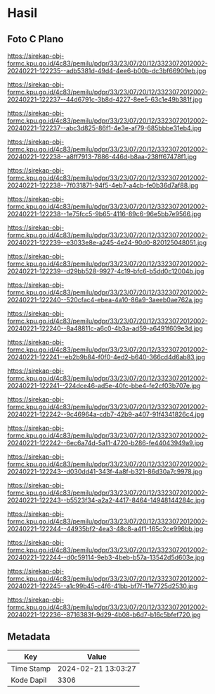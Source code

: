 # Hasil

## Foto C Plano

https://sirekap-obj-formc.kpu.go.id/4c83/pemilu/pdpr/33/23/07/20/12/3323072012002-20240221-122235--adb5381d-49d4-4ee6-b00b-dc3bf66909eb.jpg

https://sirekap-obj-formc.kpu.go.id/4c83/pemilu/pdpr/33/23/07/20/12/3323072012002-20240221-122237--44d6791c-3b8d-4227-8ee5-63c1e49b381f.jpg

https://sirekap-obj-formc.kpu.go.id/4c83/pemilu/pdpr/33/23/07/20/12/3323072012002-20240221-122237--abc3d825-86f1-4e3e-af79-685bbbe31eb4.jpg

https://sirekap-obj-formc.kpu.go.id/4c83/pemilu/pdpr/33/23/07/20/12/3323072012002-20240221-122238--a8ff7913-7886-446d-b8aa-238ff67478f1.jpg

https://sirekap-obj-formc.kpu.go.id/4c83/pemilu/pdpr/33/23/07/20/12/3323072012002-20240221-122238--7f031871-94f5-4eb7-a4cb-fe0b36d7af88.jpg

https://sirekap-obj-formc.kpu.go.id/4c83/pemilu/pdpr/33/23/07/20/12/3323072012002-20240221-122238--1e75fcc5-9b65-4116-89c6-96e5bb7e9566.jpg

https://sirekap-obj-formc.kpu.go.id/4c83/pemilu/pdpr/33/23/07/20/12/3323072012002-20240221-122239--e3033e8e-a245-4e24-90d0-820125048051.jpg

https://sirekap-obj-formc.kpu.go.id/4c83/pemilu/pdpr/33/23/07/20/12/3323072012002-20240221-122239--d29bb528-9927-4c19-bfc6-b5dd0c12004b.jpg

https://sirekap-obj-formc.kpu.go.id/4c83/pemilu/pdpr/33/23/07/20/12/3323072012002-20240221-122240--520cfac4-ebea-4a10-86a9-3aeeb0ae762a.jpg

https://sirekap-obj-formc.kpu.go.id/4c83/pemilu/pdpr/33/23/07/20/12/3323072012002-20240221-122240--8a48811c-a6c0-4b3a-ad59-a6491f609e3d.jpg

https://sirekap-obj-formc.kpu.go.id/4c83/pemilu/pdpr/33/23/07/20/12/3323072012002-20240221-122241--eb2b9b84-f0f0-4ed2-b640-366cd4d6ab83.jpg

https://sirekap-obj-formc.kpu.go.id/4c83/pemilu/pdpr/33/23/07/20/12/3323072012002-20240221-122241--224dce46-ad5e-40fc-bbe4-fe2cf03b707e.jpg

https://sirekap-obj-formc.kpu.go.id/4c83/pemilu/pdpr/33/23/07/20/12/3323072012002-20240221-122242--9c46964a-cdb7-42b9-a407-91f4341826c4.jpg

https://sirekap-obj-formc.kpu.go.id/4c83/pemilu/pdpr/33/23/07/20/12/3323072012002-20240221-122242--6ec6a74d-5a11-4720-b286-fe44043949a9.jpg

https://sirekap-obj-formc.kpu.go.id/4c83/pemilu/pdpr/33/23/07/20/12/3323072012002-20240221-122243--d030dd41-343f-4a8f-b321-86d30a7c9978.jpg

https://sirekap-obj-formc.kpu.go.id/4c83/pemilu/pdpr/33/23/07/20/12/3323072012002-20240221-122243--b5523f34-a2a2-4417-8464-14948144284c.jpg

https://sirekap-obj-formc.kpu.go.id/4c83/pemilu/pdpr/33/23/07/20/12/3323072012002-20240221-122244--44935bf2-4ea3-48c8-a4f1-165c2ce996bb.jpg

https://sirekap-obj-formc.kpu.go.id/4c83/pemilu/pdpr/33/23/07/20/12/3323072012002-20240221-122244--d0c59114-9eb3-4beb-b57a-13542d5d603e.jpg

https://sirekap-obj-formc.kpu.go.id/4c83/pemilu/pdpr/33/23/07/20/12/3323072012002-20240221-122245--a1c99b45-c4f6-41bb-bf7f-11e7725d2530.jpg

https://sirekap-obj-formc.kpu.go.id/4c83/pemilu/pdpr/33/23/07/20/12/3323072012002-20240221-122236--8716383f-9d29-4b08-b6d7-b16c5bfef720.jpg


## Metadata

| Key        | Value               |
| ---------- | ------------------- |
| Time Stamp | 2024-02-21 13:03:27 |
| Kode Dapil | 3306                |



